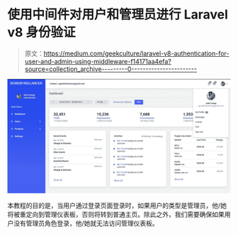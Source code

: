 # 使用中间件对用户和管理员进行 Laravel v8 身份验证

> 原文：<https://medium.com/geekculture/laravel-v8-authentication-for-user-and-admin-using-middleware-f14171aa4efa?source=collection_archive---------0----------------------->

![](img/bfd3e6fde1b46b7390671effb053c0f0.png)

本教程的目的是，当用户通过登录页面登录时，如果用户的类型是管理员，他/她将被重定向到管理仪表板，否则将转到普通主页。除此之外，我们需要确保如果用户没有管理员角色登录，他/她就无法访问管理仪表板。